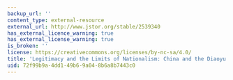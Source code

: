 ```yaml
---
backup_url: ''
content_type: external-resource
external_url: http://www.jstor.org/stable/2539340
has_external_licence_warning: true
has_external_license_warning: true
is_broken: ''
license: https://creativecommons.org/licenses/by-nc-sa/4.0/
title: 'Legitimacy and the Limits of Nationalism: China and the Diaoyu Islands'
uid: 72f99b9a-4dd1-49b6-9a04-8b6a8b7443c0
---
```

